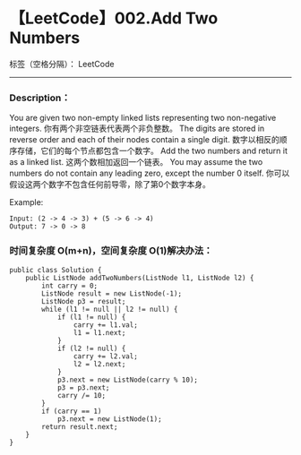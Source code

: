 ﻿# 【LeetCode】002.Add Two Numbers

标签（空格分隔）： LeetCode

---

### Description：
You are given two non-empty linked lists representing two non-negative integers. 
你有两个非空链表代表两个非负整数。
The digits are stored in reverse order and each of their nodes contain a single digit.
数字以相反的顺序存储，它们的每个节点都包含一个数字。
Add the two numbers and return it as a linked list.
这两个数相加返回一个链表。
You may assume the two numbers do not contain any leading zero, except the number 0 itself.
你可以假设这两个数字不包含任何前导零，除了第0个数字本身。

Example:
```
Input: (2 -> 4 -> 3) + (5 -> 6 -> 4)
Output: 7 -> 0 -> 8
```

### 时间复杂度 O(m+n)，空间复杂度 O(1)解决办法：
```
public class Solution {
    public ListNode addTwoNumbers(ListNode l1, ListNode l2) {
        int carry = 0;
        ListNode result = new ListNode(-1);
        ListNode p3 = result;
        while (l1 != null || l2 != null) {
            if (l1 != null) {
                carry += l1.val;
                l1 = l1.next;
            }
            if (l2 != null) {
                carry += l2.val;
                l2 = l2.next;
            }
            p3.next = new ListNode(carry % 10);
            p3 = p3.next;
            carry /= 10;
        }
        if (carry == 1)
            p3.next = new ListNode(1);
        return result.next;
    }
}
```






